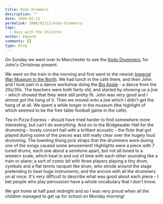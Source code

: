 ```yaml
---
title: Kodo Drummers
description: ""
date: 2006-02-13
permalink: 2006/02/13/kodo-drummers/
tags:
  - Days with the Children
author: Edward
comments: []
type: Blog
---
```


On Sunday we went over to Manchester to see the [Kodo Drummers][1], for
John\'s Christmas present.

We went on the train in the morning and first went to the newish
[Imperial War Museum in the North][2]. We had lunch in the cafe there,
and then John and I took part in a dance workshop doing the [Big
Apple][3] - a dance from the 20s/30s. The teachers were both fairly old,
and started by showing us a jive - which showed that they were still
pretty fit. John was very good and I almost got the hang of it. Then we
moved onto a jive which I didn\'t get the hang of at all. We spent a
while longer in the museum (the highlight of which seemed to be the free
table football game in the cafe).

Tea in Pizza Express - should have tried harder to find somewhere more
interesting, but can\'t do everything. And on to the Bridgewater Hall
for the drumming - lovely concert hall with a brilliant acoustic - the
flute that got played during some of the pieces was still really clear
over the hugely loud drumming. The toweling thong jock straps that the
drummers wore during one of the songs caused some amusement! Highlights
were a piece with 7 tuned drums, each one about a semitone apart, but
not all tuned to a western scale, which beat in and out of time with
each other sounding like a train or plane; a sort of comic bit with
three players playing a tiny drum, cymbals and a flat tennis racquet
like drum, who strode around the stage pretending to beat huge
instruments; and the encore with all the drummers on at once. It\'s very
difficult to describe what was good about each piece - I bet people who
play percussion have a whole vocabulary that I don\'t know.

We got home at half past midnight and so I was very proud when all the
children managed to get up for school on Monday morning!



[1]: https://www.kodo.or.jp/frame.html
[2]: https://north.iwm.org.uk/
[3]: https://en.wikipedia.org/wiki/Big_Apple_%28dance%29
